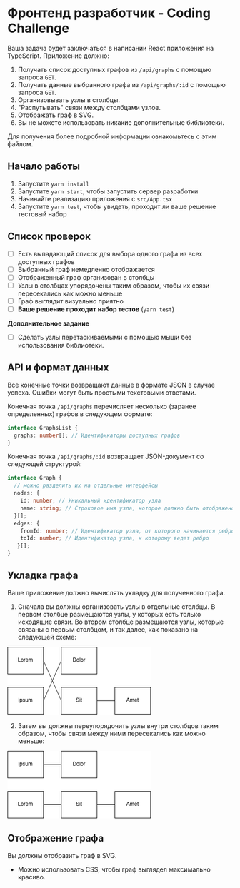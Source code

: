 # Фронтенд разработчик - Coding Challenge

Ваша задача будет заключаться в написании React приложения на TypeScript. Приложение должно:

1. Получать список доступных графов из `/api/graphs` с помощью запроса `GET`.
2. Получать данные выбранного графа из `/api/graphs/:id` с помощью запроса `GET`.
3. Организовывать узлы в столбцы.
4. "Распутывать" связи между столбцами узлов.
5. Отображать граф в SVG.
6. Вы не можете использовать никакие дополнительные библиотеки.

Для получения более подробной информации ознакомьтесь с этим файлом.

## Начало работы

 1. Запустите `yarn install`
 2. Запустите `yarn start`, чтобы запустить сервер разработки
 3. Начинайте реализацию приложения с `src/App.tsx`
 4. Запустите `yarn test`, чтобы увидеть, проходит ли ваше решение тестовый набор


## Список проверок

 - [ ] Есть выпадающий список для выбора одного графа из всех доступных графов
 - [ ] Выбранный граф немедленно отображается
 - [ ] Отображенный граф организован в столбцы
 - [ ] Узлы в столбцах упорядочены таким образом, чтобы их связи пересекались как можно меньше
 - [ ] Граф выглядит визуально приятно
 - [ ] **Ваше решение проходит набор тестов** (`yarn test`)

**Дополнительное задание**

 - [ ] Сделать узлы перетаскиваемыми с помощью мыши без использования библиотеки.


## API и формат данных

Все конечные точки возвращают данные в формате JSON в случае успеха. Ошибки могут быть простыми текстовыми ответами.

Конечная точка `/api/graphs` перечисляет несколько (заранее определенных) графов в следующем формате:

```typescript
interface GraphsList {
  graphs: number[]; // Идентификаторы доступных графов
}
```

Конечная точка `/api/graphs/:id` возвращает JSON-документ со следующей структурой:

```typescript
interface Graph {
  // можно разделить их на отдельные интерфейсы
  nodes: {
    id: number; // Уникальный идентификатор узла
    name: string; // Строковое имя узла, которое должно быть отображено
  }[];
  edges: {
    fromId: number; // Идентификатор узла, от которого начинается ребро
    toId: number; // Идентификатор узла, к которому ведет ребро
   }[];
}
```
## Укладка графа

Ваше приложение должно вычислять укладку для полученного графа.

 1. Сначала вы должны организовать узлы в отдельные столбцы. В первом столбце размещаются узлы, у которых есть только исходящие связи. Во втором столбце размещаются узлы, которые связаны с первым столбцом, и так далее, как показано на следующей схеме:
 
![Столбцы графа](graph-columns.png)

 2. Затем вы должны переупорядочить узлы внутри столбцов таким образом, чтобы связи между ними пересекались как можно меньше:

![Распутанный граф](graph-untangled.png)

## Отображение графа

Вы должны отобразить граф в SVG.
 - Можно использовать CSS, чтобы граф выглядел максимально красиво.